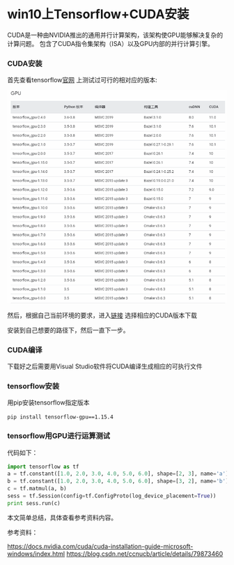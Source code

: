 # win10上Tensorflow+CUDA安装


CUDA是一种由NVIDIA推出的通用并行计算架构，该架构使GPU能够解决复杂的计算问题。
包含了CUDA指令集架构（ISA）以及GPU内部的并行计算引擎。

### CUDA安装

首先查看tensorflow[官网](https://www.tensorflow.org/install/source_windows) 上测试过可行的相对应的版本:

![version](version.PNG)

然后，根据自己当前环境的要求，进入[链接](https://developer.nvidia.com/cuda-toolkit-archive) 选择相应的CUDA版本下载

安装到自己想要的路径下，然后一直下一步。

### CUDA编译

下载好之后需要用Visual Studio软件将CUDA编译生成相应的可执行文件

### tensorflow安装

用pip安装tensorflow指定版本

` pip install tensorflow-gpu==1.15.4 `
   
### tensorflow用GPU进行运算测试

代码如下：
```python
import tensorflow as tf
a = tf.constant([1.0, 2.0, 3.0, 4.0, 5.0, 6.0], shape=[2, 3], name='a')
b = tf.constant([1.0, 2.0, 3.0, 4.0, 5.0, 6.0], shape=[3, 2], name='b')
c = tf.matmul(a, b)
sess = tf.Session(config=tf.ConfigProto(log_device_placement=True))
print sess.run(c)
```

本文简单总结，具体查看参考资料内容。

参考资料：

https://docs.nvidia.com/cuda/cuda-installation-guide-microsoft-windows/index.html
https://blog.csdn.net/ccnucb/article/details/79873460

